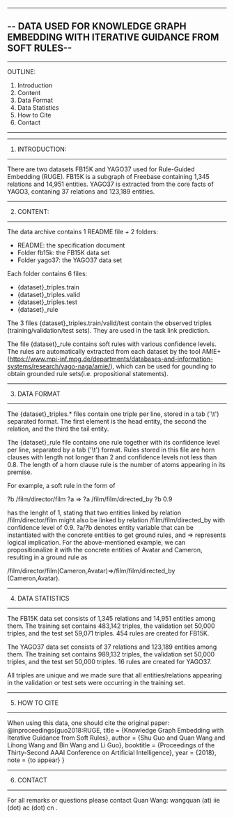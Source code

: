 -----------------------------------------------------------------------
-- DATA USED FOR KNOWLEDGE GRAPH EMBEDDING WITH ITERATIVE GUIDANCE FROM SOFT RULES--
-----------------------------------------------------------------------

------------------
OUTLINE:
1. Introduction
2. Content
3. Data Format
4. Data Statistics
5. How to Cite
6. Contact
------------------


------------------
1. INTRODUCTION:
------------------

There are two datasets FB15K and YAGO37 used for Rule-Guided Embedding (RUGE). 
FB15K is a subgraph of Freebase containing 1,345 relations and 14,951 entities. YAGO37 is extracted from the core facts of YAGO3, contaning 37 relations and 123,189 entities.


------------------
2. CONTENT:
------------------

The data archive contains 1 README file + 2 folders:
  - README: the specification document
  - Folder fb15k: the FB15K data set
  - Folder yago37: the YAGO37 data set

Each folder contains 6 files:
  - {dataset}_triples.train
  - {dataset}_triples.valid
  - {dataset}_triples.test
  - {dataset}_rule
  
The 3 files {dataset}_triples.train/valid/test contain the observed triples
(training/validation/test sets). They are used in the task link prediction.

The file {dataset}_rule contains soft rules with various confidence levels. The rules are automatically extracted from each dataset by the tool AMIE+(https://www.mpi-inf.mpg.de/departments/databases-and-information-systems/research/yago-naga/amie/), which can be used for gounding to obtain grounded rule sets(i.e. propositional statements).


------------------
3. DATA FORMAT
------------------

The {dataset}_triples.* files contain one triple per line, stored in a tab ('\t')
separated format. The first element is the head entity, the second the relation,
and the third the tail entity.

The {dataset}_rule file contains one rule together with its confidence level per line, separated by a tab ('\t') format. 
Rules stored in this file are horn clauses with length not longer than 2 and confidence levels not less than 0.8. 
The length of a horn clause rule is the number of atoms appearing in its premise. 

For example, a soft rule in the form of

?b  /film/director/film  ?a   => ?a  /film/film/directed_by  ?b	0.9

has the lenght of 1, stating that two entities linked by relation /film/director/film might also be linked by relation /film/film/directed_by with confidence level of 0.9. ?a/?b denotes entity variable that can be instantiated with the concrete entities to get ground rules, and => represents logical implication. 
For the above-mentioned example, we can propositionalize it with the
concrete entities of Avatar and Cameron, resulting in a ground rule as 

/film/director/film(Cameron,Avatar)=>/film/film/directed_by (Cameron,Avatar).


------------------
4. DATA STATISTICS
------------------

The FB15K data set consists of 1,345 relations and 14,951 entities among them.
The training set contains 483,142 triples, the validation set 50,000 triples,
and the test set 59,071 triples. 454 rules are created for FB15K.

The YAGO37 data set consists of 37 relations and 123,189 entities among them.
The training set contains 989,132 triples, the validation set 50,000 triples,
and the test set 50,000 triples. 16 rules are created for YAGO37.

All triples are unique and we made sure that all entities/relations appearing in
the validation or test sets were occurring in the training set.


------------------
5. HOW TO CITE
------------------

When using this data, one should cite the original paper:
  @inproceedings{guo2018:RUGE,
    title     = {Knowledge Graph Embedding with Iterative Guidance from Soft Rules},
    author    = {Shu Guo and Quan Wang and Lihong Wang and Bin Wang and Li Guo},
    booktitle = {Proceedings of the Thirty-Second AAAI Conference on Artificial Intelligence},
    year      = {2018},
    note      = {to appear}
  }


------------------  
6. CONTACT
------------------

For all remarks or questions please contact Quan Wang:
wangquan (at) iie (dot) ac (dot) cn .


